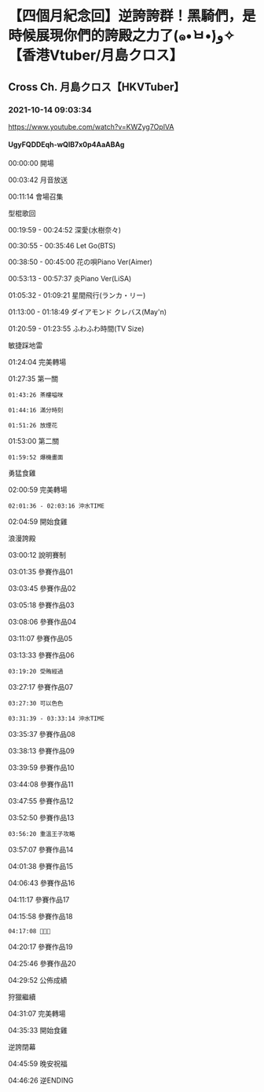 # 【四個月紀念回】逆誇誇群！黑騎們，是時候展現你們的誇殿之力了(๑•̀ㅂ•́)و✧【香港Vtuber/月島クロス】
## Cross Ch. 月島クロス【HKVTuber】
### 2021-10-14 09:03:34
https://www.youtube.com/watch?v=KWZyg7OplVA
#### UgyFQDDEqh-wQlB7x0p4AaABAg
00:00:00 開場

00:03:42 月音放送

00:11:14 會場召集



型棍歌回

00:19:59 - 00:24:52 深愛(水樹奈々)

00:30:55 - 00:35:46 Let Go(BTS)

00:38:50 - 00:45:00 花の唄Piano Ver(Aimer)

00:53:13 - 00:57:37 炎Piano Ver(LiSA)

01:05:32 - 01:09:21 星間飛行(ランカ・リー)

01:13:00 - 01:18:49 ダイアモンド クレバス(May'n)

01:20:59 - 01:23:55 ふわふわ時間(TV Size)



敏捷踩地雷

01:24:04 完美轉場

01:27:35 第一關

	01:43:26 茶樓嗌咪

	01:44:16 滿分時刻

	01:51:26 放煙花

01:53:00 第二關

	01:59:52 爆機畫面



勇猛食雞

02:00:59 完美轉場

	02:01:36 - 02:03:16 沖水TIME

02:04:59 開始食雞



浪漫誇殿

03:00:12 說明賽制

03:01:35 參賽作品01

03:03:45 參賽作品02

03:05:18 參賽作品03

03:08:06 參賽作品04

03:11:07 參賽作品05

03:13:33 參賽作品06

	03:19:20 受賄經過

03:27:17 參賽作品07

	03:27:30 可以色色

	03:31:39 - 03:33:14 沖水TIME

03:35:37 參賽作品08

03:38:13 參賽作品09

03:39:59 參賽作品10

03:44:08 參賽作品11

03:47:55 參賽作品12

03:52:50 參賽作品13

	03:56:20 重溫王子攻略

03:57:07 參賽作品14

04:01:38 參賽作品15

04:06:43 參賽作品16

04:11:17 參賽作品17

04:15:58 參賽作品18

	04:17:08 💩💩💩

04:20:17 參賽作品19

04:25:46 參賽作品20

04:29:52 公佈成績



狩獵繼續

04:31:07 完美轉場

04:35:33 開始食雞



逆誇閉幕

04:45:59 晚安祝福

04:46:26 逆ENDING

